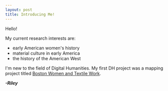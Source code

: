 ```yaml
---
layout: post
title: Introducing Me!
---
```


Hello!

My current research interests are:
- early American women's history
- material culture in early America
- the history of the American West

I'm new to the field of Digital Humanities. My first DH project was a mapping project titled [Boston Women and Textile Work](https://rileyathompson.com/).

***-Riley***